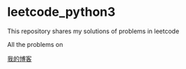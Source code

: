 # leetcode_python3
This repository shares my solutions of problems in leetcode 


All the problems on 

[我的博客](http://blog.csdn.net/guodongxiaren)  
